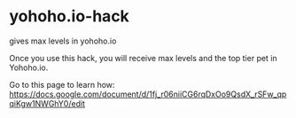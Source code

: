 # yohoho.io-hack
gives max levels in yohoho.io

Once you use this hack, you will receive max levels and the top tier pet in Yohoho.io.


Go to this page to learn how: https://docs.google.com/document/d/1fj_r06niiCG6rqDxOo9QsdX_rSFw_qpqiKgw1NWGhY0/edit
